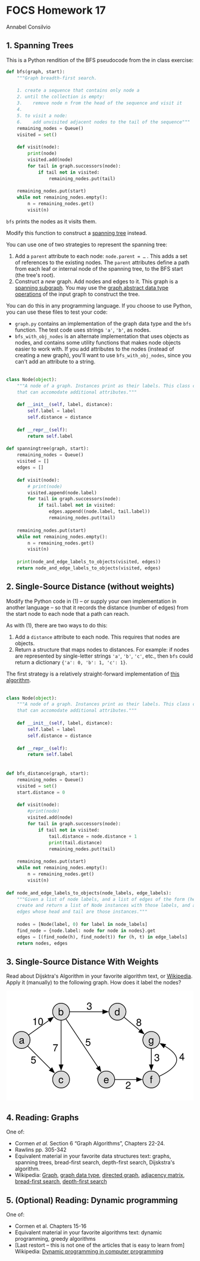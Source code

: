 # FOCS Homework 17

Annabel Consilvio

## 1. Spanning Trees

This is a Python rendition of the BFS pseudocode from the in class exercise:

``` python
def bfs(graph, start):
    """Graph breadth-first search.
    
    1. create a sequence that contains only node a
    2. until the collection is empty:
    3.    remove node n from the head of the sequence and visit it
    4.
    5. to visit a node:
    6.    add unvisited adjacent nodes to the tail of the sequence"""
    remaining_nodes = Queue()
    visited = set()

    def visit(node):
        print(node)
        visited.add(node)
        for tail in graph.successors(node):
            if tail not in visited:
                remaining_nodes.put(tail)

    remaining_nodes.put(start)
    while not remaining_nodes.empty():
        n = remaining_nodes.get()
        visit(n)
```
`bfs` prints the nodes as it visits them.

Modify this function to construct a [spanning tree](https://en.wikipedia.org/wiki/Spanning_tree) instead.

You can use one of two strategies to represent the spanning tree:

1. Add a `parent` attribute to each node: `node.parent = …` .  This adds a set of references to the existing nodes. The `parent` attributes define a path from each leaf or internal node of the spanning tree, to the BFS start (the tree's root).
2. Construct a *new* graph. Add nodes and edges to it. This graph is a [spanning subgraph](https://en.wikipedia.org/wiki/Glossary_of_graph_theory#subgraph). You may use the [graph abstract data type operations](https://en.wikipedia.org/wiki/Graph_(abstract_data_type)#Operations) of the input graph to construct the tree.

You can do this in any programming language. If you choose to use Python, you can use these files to test your code:

* `graph.py` contains an implementation of the graph data type and the `bfs` function. The test code uses strings `'a'`, `'b'`, as nodes.
* `bfs_with_obj_nodes` is an alternate implementation that uses objects as nodes, and contains some utility functions that makes node objects easier to work with. If you add attributes to the nodes (instead of creating a new graph), you'll want to use `bfs_with_obj_nodes`, since you can't add an attribute to a string.

``` python

class Node(object):
    """A node of a graph. Instances print as their labels. This class can be used to construct nodes
    that can accomodate additional attributes."""

    def __init__(self, label, distance):
        self.label = label
        self.distance = distance

    def __repr__(self):
        return self.label

def spanningtree(graph, start):
    remaining_nodes = Queue()
    visited = []
    edges = []

    def visit(node):
        # print(node)
        visited.append(node.label)
        for tail in graph.successors(node):
            if tail.label not in visited:
                edges.append((node.label, tail.label))
                remaining_nodes.put(tail)

    remaining_nodes.put(start)
    while not remaining_nodes.empty():
        n = remaining_nodes.get()
        visit(n)

    print(node_and_edge_labels_to_objects(visited, edges))
    return node_and_edge_labels_to_objects(visited, edges)

```


## 2. Single-Source Distance (without weights) 

Modify the Python code in (1) – or supply your own implementation in another language – so that it records the distance (number of edges) from the start node to each node that a path can reach.

As with (1), there are two ways to do this:

1. Add a `distance` attribute to each node. This requires that nodes are objects.
2. Return a structure that maps nodes to distances. For example: if nodes are represented by single-letter strings `'a'`, `'b'`, `'c'`, etc., then `bfs` could return a dictionary `{'a': 0, 'b': 1, 'c': 1}`.

The first strategy is a relatively straight-forward implementation of [this algorithm](https://en.wikipedia.org/wiki/Breadth-first_search#Pseudocode).

```python

class Node(object):
    """A node of a graph. Instances print as their labels. This class can be used to construct nodes
    that can accomodate additional attributes."""

    def __init__(self, label, distance):
        self.label = label
        self.distance = distance

    def __repr__(self):
        return self.label


def bfs_distance(graph, start):
    remaining_nodes = Queue()
    visited = set()
    start.distance = 0

    def visit(node):
        #print(node)
        visited.add(node)
        for tail in graph.successors(node):
            if tail not in visited:
                tail.distance = node.distance + 1
                print(tail.distance)
                remaining_nodes.put(tail)

    remaining_nodes.put(start)
    while not remaining_nodes.empty():
        n = remaining_nodes.get()
        visit(n)

def node_and_edge_labels_to_objects(node_labels, edge_labels):
    """Given a list of node labels, and a list of edges of the form (head_label, tail_label),
    create and return a list of Node instances with those labels, and a corresponding list of
    edges whose head and tail are those instances."""
    
    nodes = [Node(label, 0) for label in node_labels]
    find_node = {node.label: node for node in nodes}.get
    edges = [(find_node(h), find_node(t)) for (h, t) in edge_labels]
    return nodes, edges
```

## 3. Single-Source Distance With Weights

Read about Dijsktra's Algorithm in your favorite algorithm text, or [Wikipedia](https://en.wikipedia.org/wiki/Dijkstra%27s_algorithm#Algorithm). Apply it (manually) to the following graph. How does it label the nodes?

![](dijkstra.svg)

## 4. Reading: Graphs
One of:

* Cormen *et al.* Section 6 “Graph Algorithms”, Chapters 22-24.
* Rawlins pp. 305-342
* Equivalent material in your favorite data structures text: graphs, spanning trees, bread-first search, depth-first search, Dijskstra's algorithm.
* Wikipedia: [Graph](https://en.wikipedia.org/wiki/Graph_(discrete_mathematics)), [graph data type](https://en.wikipedia.org/wiki/Graph_(abstract_data_type)), [directed graph](https://en.wikipedia.org/wiki/Directed_graph), [adjacency matrix](https://en.wikipedia.org/wiki/Adjacency_matrix), [bread-first search](https://en.wikipedia.org/wiki/https://en.wikipedia.org/wiki/Breadth-first_search), [depth-first search](https://en.wikipedia.org/wiki/Depth-first_search)
## 5. (Optional) Reading: Dynamic programming

One of:

* Cormen et al. Chapters 15-16
* Equivalent material in your favorite algorithms text: dynamic programming, greedy algorithms
* [Last restort – this is not one of the articles that is easy to learn from] Wikipedia: [Dynamic programming in computer programming](https://en.wikipedia.org/wiki/Dynamic_programming#Dynamic_programming_in_computer_programming)